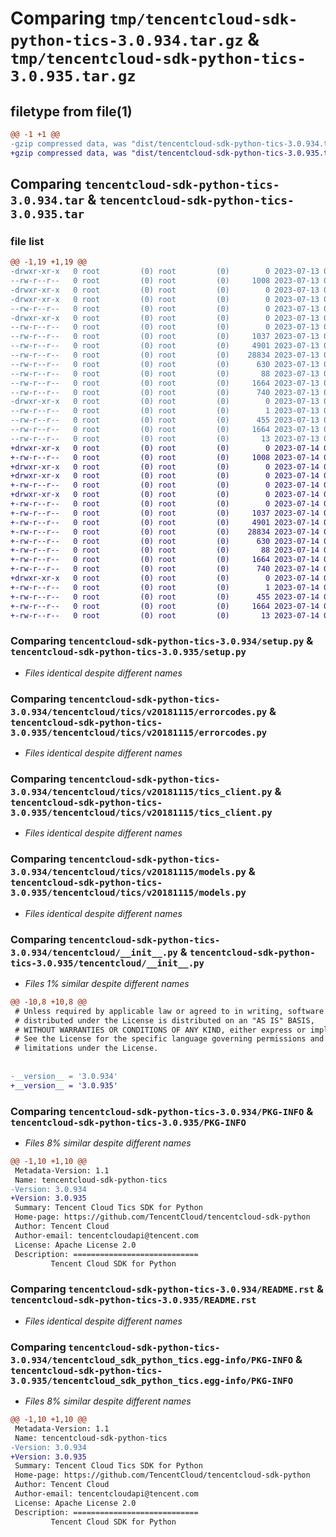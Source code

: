 # Comparing `tmp/tencentcloud-sdk-python-tics-3.0.934.tar.gz` & `tmp/tencentcloud-sdk-python-tics-3.0.935.tar.gz`

## filetype from file(1)

```diff
@@ -1 +1 @@
-gzip compressed data, was "dist/tencentcloud-sdk-python-tics-3.0.934.tar", last modified: Thu Jul 13 00:35:40 2023, max compression
+gzip compressed data, was "dist/tencentcloud-sdk-python-tics-3.0.935.tar", last modified: Fri Jul 14 00:40:34 2023, max compression
```

## Comparing `tencentcloud-sdk-python-tics-3.0.934.tar` & `tencentcloud-sdk-python-tics-3.0.935.tar`

### file list

```diff
@@ -1,19 +1,19 @@
-drwxr-xr-x   0 root         (0) root         (0)        0 2023-07-13 00:35:40.000000 tencentcloud-sdk-python-tics-3.0.934/
--rw-r--r--   0 root         (0) root         (0)     1008 2023-07-13 00:35:40.000000 tencentcloud-sdk-python-tics-3.0.934/setup.py
-drwxr-xr-x   0 root         (0) root         (0)        0 2023-07-13 00:35:40.000000 tencentcloud-sdk-python-tics-3.0.934/tencentcloud/
-drwxr-xr-x   0 root         (0) root         (0)        0 2023-07-13 00:35:40.000000 tencentcloud-sdk-python-tics-3.0.934/tencentcloud/tics/
--rw-r--r--   0 root         (0) root         (0)        0 2023-07-13 00:35:40.000000 tencentcloud-sdk-python-tics-3.0.934/tencentcloud/tics/__init__.py
-drwxr-xr-x   0 root         (0) root         (0)        0 2023-07-13 00:35:40.000000 tencentcloud-sdk-python-tics-3.0.934/tencentcloud/tics/v20181115/
--rw-r--r--   0 root         (0) root         (0)        0 2023-07-13 00:35:40.000000 tencentcloud-sdk-python-tics-3.0.934/tencentcloud/tics/v20181115/__init__.py
--rw-r--r--   0 root         (0) root         (0)     1037 2023-07-13 00:35:40.000000 tencentcloud-sdk-python-tics-3.0.934/tencentcloud/tics/v20181115/errorcodes.py
--rw-r--r--   0 root         (0) root         (0)     4901 2023-07-13 00:35:40.000000 tencentcloud-sdk-python-tics-3.0.934/tencentcloud/tics/v20181115/tics_client.py
--rw-r--r--   0 root         (0) root         (0)    28834 2023-07-13 00:35:40.000000 tencentcloud-sdk-python-tics-3.0.934/tencentcloud/tics/v20181115/models.py
--rw-r--r--   0 root         (0) root         (0)      630 2023-07-13 00:35:40.000000 tencentcloud-sdk-python-tics-3.0.934/tencentcloud/__init__.py
--rw-r--r--   0 root         (0) root         (0)       88 2023-07-13 00:35:40.000000 tencentcloud-sdk-python-tics-3.0.934/setup.cfg
--rw-r--r--   0 root         (0) root         (0)     1664 2023-07-13 00:35:40.000000 tencentcloud-sdk-python-tics-3.0.934/PKG-INFO
--rw-r--r--   0 root         (0) root         (0)      740 2023-07-13 00:35:40.000000 tencentcloud-sdk-python-tics-3.0.934/README.rst
-drwxr-xr-x   0 root         (0) root         (0)        0 2023-07-13 00:35:40.000000 tencentcloud-sdk-python-tics-3.0.934/tencentcloud_sdk_python_tics.egg-info/
--rw-r--r--   0 root         (0) root         (0)        1 2023-07-13 00:35:40.000000 tencentcloud-sdk-python-tics-3.0.934/tencentcloud_sdk_python_tics.egg-info/dependency_links.txt
--rw-r--r--   0 root         (0) root         (0)      455 2023-07-13 00:35:40.000000 tencentcloud-sdk-python-tics-3.0.934/tencentcloud_sdk_python_tics.egg-info/SOURCES.txt
--rw-r--r--   0 root         (0) root         (0)     1664 2023-07-13 00:35:40.000000 tencentcloud-sdk-python-tics-3.0.934/tencentcloud_sdk_python_tics.egg-info/PKG-INFO
--rw-r--r--   0 root         (0) root         (0)       13 2023-07-13 00:35:40.000000 tencentcloud-sdk-python-tics-3.0.934/tencentcloud_sdk_python_tics.egg-info/top_level.txt
+drwxr-xr-x   0 root         (0) root         (0)        0 2023-07-14 00:40:34.000000 tencentcloud-sdk-python-tics-3.0.935/
+-rw-r--r--   0 root         (0) root         (0)     1008 2023-07-14 00:40:33.000000 tencentcloud-sdk-python-tics-3.0.935/setup.py
+drwxr-xr-x   0 root         (0) root         (0)        0 2023-07-14 00:40:34.000000 tencentcloud-sdk-python-tics-3.0.935/tencentcloud/
+drwxr-xr-x   0 root         (0) root         (0)        0 2023-07-14 00:40:34.000000 tencentcloud-sdk-python-tics-3.0.935/tencentcloud/tics/
+-rw-r--r--   0 root         (0) root         (0)        0 2023-07-14 00:40:33.000000 tencentcloud-sdk-python-tics-3.0.935/tencentcloud/tics/__init__.py
+drwxr-xr-x   0 root         (0) root         (0)        0 2023-07-14 00:40:34.000000 tencentcloud-sdk-python-tics-3.0.935/tencentcloud/tics/v20181115/
+-rw-r--r--   0 root         (0) root         (0)        0 2023-07-14 00:40:33.000000 tencentcloud-sdk-python-tics-3.0.935/tencentcloud/tics/v20181115/__init__.py
+-rw-r--r--   0 root         (0) root         (0)     1037 2023-07-14 00:40:33.000000 tencentcloud-sdk-python-tics-3.0.935/tencentcloud/tics/v20181115/errorcodes.py
+-rw-r--r--   0 root         (0) root         (0)     4901 2023-07-14 00:40:33.000000 tencentcloud-sdk-python-tics-3.0.935/tencentcloud/tics/v20181115/tics_client.py
+-rw-r--r--   0 root         (0) root         (0)    28834 2023-07-14 00:40:33.000000 tencentcloud-sdk-python-tics-3.0.935/tencentcloud/tics/v20181115/models.py
+-rw-r--r--   0 root         (0) root         (0)      630 2023-07-14 00:40:33.000000 tencentcloud-sdk-python-tics-3.0.935/tencentcloud/__init__.py
+-rw-r--r--   0 root         (0) root         (0)       88 2023-07-14 00:40:34.000000 tencentcloud-sdk-python-tics-3.0.935/setup.cfg
+-rw-r--r--   0 root         (0) root         (0)     1664 2023-07-14 00:40:34.000000 tencentcloud-sdk-python-tics-3.0.935/PKG-INFO
+-rw-r--r--   0 root         (0) root         (0)      740 2023-07-14 00:40:33.000000 tencentcloud-sdk-python-tics-3.0.935/README.rst
+drwxr-xr-x   0 root         (0) root         (0)        0 2023-07-14 00:40:34.000000 tencentcloud-sdk-python-tics-3.0.935/tencentcloud_sdk_python_tics.egg-info/
+-rw-r--r--   0 root         (0) root         (0)        1 2023-07-14 00:40:34.000000 tencentcloud-sdk-python-tics-3.0.935/tencentcloud_sdk_python_tics.egg-info/dependency_links.txt
+-rw-r--r--   0 root         (0) root         (0)      455 2023-07-14 00:40:34.000000 tencentcloud-sdk-python-tics-3.0.935/tencentcloud_sdk_python_tics.egg-info/SOURCES.txt
+-rw-r--r--   0 root         (0) root         (0)     1664 2023-07-14 00:40:34.000000 tencentcloud-sdk-python-tics-3.0.935/tencentcloud_sdk_python_tics.egg-info/PKG-INFO
+-rw-r--r--   0 root         (0) root         (0)       13 2023-07-14 00:40:34.000000 tencentcloud-sdk-python-tics-3.0.935/tencentcloud_sdk_python_tics.egg-info/top_level.txt
```

### Comparing `tencentcloud-sdk-python-tics-3.0.934/setup.py` & `tencentcloud-sdk-python-tics-3.0.935/setup.py`

 * *Files identical despite different names*

### Comparing `tencentcloud-sdk-python-tics-3.0.934/tencentcloud/tics/v20181115/errorcodes.py` & `tencentcloud-sdk-python-tics-3.0.935/tencentcloud/tics/v20181115/errorcodes.py`

 * *Files identical despite different names*

### Comparing `tencentcloud-sdk-python-tics-3.0.934/tencentcloud/tics/v20181115/tics_client.py` & `tencentcloud-sdk-python-tics-3.0.935/tencentcloud/tics/v20181115/tics_client.py`

 * *Files identical despite different names*

### Comparing `tencentcloud-sdk-python-tics-3.0.934/tencentcloud/tics/v20181115/models.py` & `tencentcloud-sdk-python-tics-3.0.935/tencentcloud/tics/v20181115/models.py`

 * *Files identical despite different names*

### Comparing `tencentcloud-sdk-python-tics-3.0.934/tencentcloud/__init__.py` & `tencentcloud-sdk-python-tics-3.0.935/tencentcloud/__init__.py`

 * *Files 1% similar despite different names*

```diff
@@ -10,8 +10,8 @@
 # Unless required by applicable law or agreed to in writing, software
 # distributed under the License is distributed on an "AS IS" BASIS,
 # WITHOUT WARRANTIES OR CONDITIONS OF ANY KIND, either express or implied.
 # See the License for the specific language governing permissions and
 # limitations under the License.
 
 
-__version__ = '3.0.934'
+__version__ = '3.0.935'
```

### Comparing `tencentcloud-sdk-python-tics-3.0.934/PKG-INFO` & `tencentcloud-sdk-python-tics-3.0.935/PKG-INFO`

 * *Files 8% similar despite different names*

```diff
@@ -1,10 +1,10 @@
 Metadata-Version: 1.1
 Name: tencentcloud-sdk-python-tics
-Version: 3.0.934
+Version: 3.0.935
 Summary: Tencent Cloud Tics SDK for Python
 Home-page: https://github.com/TencentCloud/tencentcloud-sdk-python
 Author: Tencent Cloud
 Author-email: tencentcloudapi@tencent.com
 License: Apache License 2.0
 Description: ============================
         Tencent Cloud SDK for Python
```

### Comparing `tencentcloud-sdk-python-tics-3.0.934/README.rst` & `tencentcloud-sdk-python-tics-3.0.935/README.rst`

 * *Files identical despite different names*

### Comparing `tencentcloud-sdk-python-tics-3.0.934/tencentcloud_sdk_python_tics.egg-info/PKG-INFO` & `tencentcloud-sdk-python-tics-3.0.935/tencentcloud_sdk_python_tics.egg-info/PKG-INFO`

 * *Files 8% similar despite different names*

```diff
@@ -1,10 +1,10 @@
 Metadata-Version: 1.1
 Name: tencentcloud-sdk-python-tics
-Version: 3.0.934
+Version: 3.0.935
 Summary: Tencent Cloud Tics SDK for Python
 Home-page: https://github.com/TencentCloud/tencentcloud-sdk-python
 Author: Tencent Cloud
 Author-email: tencentcloudapi@tencent.com
 License: Apache License 2.0
 Description: ============================
         Tencent Cloud SDK for Python
```


